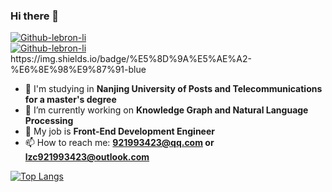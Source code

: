 ### Hi there 👋

<a href="https://github.com/lebron-li">
  <img alt="Github-lebron-li" src="https://img.shields.io/static/v1?logo=github&logoColor=rgb(255,255,255)&label=&message=github&color=rgb(24,23,23)&style=for-the-badge" />
</a>

<br/>

<a href="https://juejin.cn/user/1355016376951341">
  <img alt="Github-lebron-li" src=" https://img.shields.io/badge/%E5%8D%9A%E5%AE%A2-%E6%8E%98%E9%87%91-blue" />
</a>
 https://img.shields.io/badge/%E5%8D%9A%E5%AE%A2-%E6%8E%98%E9%87%91-blue

- 🏫 I'm studying in **Nanjing University of Posts and Telecommunications for a master's degree**
- 🔭 I’m currently working on **Knowledge Graph and Natural Language Processing**
- 🌱 My job is **Front-End Development Engineer**
- 📫 How to reach me: **921993423@qq.com or lzc921993423@outlook.com**



[![Top Langs](https://github-readme-stats.vercel.app/api/top-langs/?username=lebron-li&layout=compact&hide=HTML)](https://github.com/anuraghazra/github-readme-stats)
